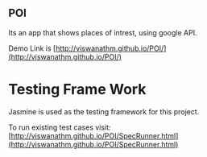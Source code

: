 ## POI
Its an app that shows places of intrest, using google API.

Demo Link is [http://viswanathm.github.io/POI/](http://viswanathm.github.io/POI/)


# Testing Frame Work
Jasmine is used as the testing framework for this project.

To run existing test cases visit: [http://viswanathm.github.io/POI/SpecRunner.html](http://viswanathm.github.io/POI/SpecRunner.html)

